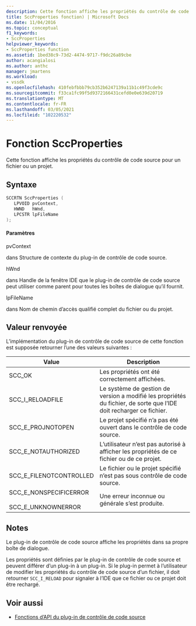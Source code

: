 ```yaml
---
description: Cette fonction affiche les propriétés du contrôle de code source pour un fichier ou un projet.
title: SccProperties fonction) | Microsoft Docs
ms.date: 11/04/2016
ms.topic: conceptual
f1_keywords:
- SccProperties
helpviewer_keywords:
- SccProperties function
ms.assetid: 1bed38c9-73d2-4474-9717-f9dc26a89cbe
author: acangialosi
ms.author: anthc
manager: jmartens
ms.workload:
- vssdk
ms.openlocfilehash: 410febfbbb79cb352b6247139a11b1c49f3cde9c
ms.sourcegitcommit: f33ca1fc99f5d9372166431cefd0e0e639d20719
ms.translationtype: MT
ms.contentlocale: fr-FR
ms.lasthandoff: 03/05/2021
ms.locfileid: "102220532"
---
```

# <a name="sccproperties-function"></a>Fonction SccProperties
Cette fonction affiche les propriétés du contrôle de code source pour un fichier ou un projet.

## <a name="syntax"></a>Syntaxe

```cpp
SCCRTN SccProperties (
   LPVOID pvContext,
   HWND   hWnd,
   LPCSTR lpFileName
);
```

#### <a name="parameters"></a>Paramètres
 pvContext

dans Structure de contexte du plug-in de contrôle de code source.

 hWnd

dans Handle de la fenêtre IDE que le plug-in de contrôle de code source peut utiliser comme parent pour toutes les boîtes de dialogue qu’il fournit.

 lpFileName

dans Nom de chemin d’accès qualifié complet du fichier ou du projet.

## <a name="return-value"></a>Valeur renvoyée
 L’implémentation du plug-in de contrôle de code source de cette fonction est supposée retourner l’une des valeurs suivantes :

|Value|Description|
|-----------|-----------------|
|SCC_OK|Les propriétés ont été correctement affichées.|
|SCC_I_RELOADFILE|Le système de gestion de version a modifié les propriétés du fichier, de sorte que l’IDE doit recharger ce fichier.|
|SCC_E_PROJNOTOPEN|Le projet spécifié n’a pas été ouvert dans le contrôle de code source.|
|SCC_E_NOTAUTHORIZED|L’utilisateur n’est pas autorisé à afficher les propriétés de ce fichier ou de ce projet.|
|SCC_E_FILENOTCONTROLLED|Le fichier ou le projet spécifié n’est pas sous contrôle de code source.|
|SCC_E_NONSPECIFICERROR<br /><br /> SCC_E_UNKNOWNERROR|Une erreur inconnue ou générale s’est produite.|

## <a name="remarks"></a>Notes
 Le plug-in de contrôle de code source affiche les propriétés dans sa propre boîte de dialogue.

 Les propriétés sont définies par le plug-in de contrôle de code source et peuvent différer d’un plug-in à un plug-in. Si le plug-in permet à l’utilisateur de modifier les propriétés du contrôle de code source d’un fichier, il doit retourner `SCC_I_RELOAD` pour signaler à l’IDE que ce fichier ou ce projet doit être rechargé.

## <a name="see-also"></a>Voir aussi
- [Fonctions d’API du plug-in de contrôle de code source](../extensibility/source-control-plug-in-api-functions.md)
